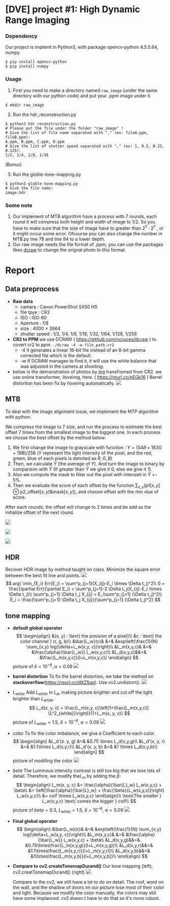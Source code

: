 # \[DVE\] project #1: High Dynamic Range Imaging

### Dependency

Our project is implemt in Python3, with package opencv-python 4.5.5.64, numpy.

```
$ pip install opencv-python
$ pip install numpy
```

### Usage

1. First you need to make a directory named `raw_image` (under the same directory with our python code) and put your .ppm image under it.

```
$ mkdir raw_image
```

2. Run the hdr_reconstruction.py

```
$ python3 hdr_reconstruction.py 
# Please put the file under the folder "raw_image" !
# Give the list of file name separated with "," (ex: fileA.ppm, fileB.ppm):
A.ppm, B.ppm, C.ppm, D.ppm
# Give the list of shutter speed separated with "," (ex: 1, 0.5, 0.25, 0.125):
1/2, 1/4, 1/8, 1/16
```

(Bonus)

3. Run the globle-tone-mapping.py

```
$ python3 globle-tone-mapping.py
# Give the file name: 
image.hdr
```



### Some note

1. Our implement of MTB algorithm have a process with 7 rounds, each round it will compress both height and width of image to 1/2. So you have to make sure that the size of image have to greater than $2^7 \cdot 2^7$ , or it might occur some error. Ofcourse you can also change the number in MTB.py line 78 and line 84 to a lower depth.
2. Our raw image needs the file format of .ppm, you can use the packages likes [dcraw](https://github.com/ncruces/dcraw) to change the orignal photo to this format.

# Report
## Data preprocess
* **Raw data**
    * camara : Canon PowerShot SX50 HS
    * file tpye : CR2
    * ISO : ISO-80
    * Aperture : f/8
    * size : 4000 $\times$ 2664
    * shutter speed : 1/2, 1/4, 1/8, 1/16, 1/32, 1/64, 1/128, 1/256
* **CR2 to PPM**
    we use DCRAW ( https://github.com/ncruces/dcraw ) to covert cr2 to ppm.
    `./dcraw -4 -w file_path.cr2`
    * -4
It generates a linear 16-bit file instead of an 8-bit gamma corrected file which is the default.
    * -w
    If DCRAW manages to find it, it will use the white balance that was adjusted in the camera at shooting.
* below is the demonstration of photos by jpg transfromed from CR2.
  we use online transformer, iloveimg, here. ( https://reurl.cc/nEGk16 )
  Barrel distortion has been fix by iloveimg automatically.
![](https://i.imgur.com/wxGwyBb.jpg)

## MTB
To deal with the image alignment issue, we implement the MTP algorithm with python.

We compress the image to 7 size, and run the process to estimate the best offset 7 times from the smallest image to the biggest one. In each process we chosse the best offset by the method below:
1. We first change the image to grayscale with function : $Y = (54R+183G+19B)/256$
($Y$ represent the light intensity of the pixel, and the red, green, blue of each pixels is denoted as $R,G,B$)
2. Then, we calculate $\bar{Y}$ (the average of $Y$). And turn the image to binary by comparison with $\bar{Y}$ (If greater than $\bar{Y}$ we give it 0, else we give it 1).
3. Also we compute the mask to filter out the pixel with intenseti in $\bar{Y}$ +- 5%.
4. Then we evaluate the score of each offset by the function $\sum_{x,y} (\text{p1}[x,y] \oplus \text{p2_offset}[x,y] \& \text{mask}[x,y])$, and choose offset with the min vlue of score.

After each rounds, the offset will change to 2 times and be add as the initialize offset of the next round.

![](https://i.imgur.com/WQtIHnX.jpg)

![](https://i.imgur.com/ScRQFtp.jpg)

![](https://i.imgur.com/dEXDH6u.jpg)

## HDR
Recover HDR image by method taught on class. Minimize the square error between the best fit line and points.
![](https://i.imgur.com/6wrWYKX.png)
$$
arg\ \min_{E_i} Err(E_i) = \sum^p_{j=1}(X_{ij}-E_i \times \Delta t_j)^2\\
0 = \frac{\partial Err}{\partial E_i} = \sum^p_{j=1}-2 \Delta t_j(X_{ij}-E_i \times \Delta t_j)\\
\sum^p_{j=1} \Delta t_j X_{ij} = E_i\sum^p_{j=1} (\Delta t_j)^2\\
E_i = \frac{\sum^p_{j=1} \Delta t_j X_{ij}}{\sum^p_{j=1} (\Delta t_j)^2}
$$
## tone mapping
* **default global operator**
$$
\begin{align}
&(x, y) : \text{ the posision of a pixel}\\
&c : \text{ the color channel } (r, g, b)\\
&\bar{L_w}(c)& &=& &exp\left(\frac{1}{N} \sum_{x,y} log(\delta+L_w(x,y, c))\right)\\
&L_m(x,y,c)& &=& &\frac{\alpha}{\bar{L_w}} L_w(x,y,c)\\
&L_d(x,y,c)&&=& &\frac{L_m(x,y,c)}{l+L_m(x,y,c)}
\end{align}
$$
picture of $\delta = 10^{-6}, \alpha = 0.09$
![](https://imgur.com/WFIx1Kc.png)
* **barrel distortion**
    To fix the barrel distortion, we take the method on **stackoverflow**(https://reurl.cc/dXZ5qg).
    Use cv2.undistort().
![](https://imgur.com/JUu8KPs.png)
* $L_{white}$
    Add $L_{white}$ in $L_d$, making picture brighter and cut off the light brighter than $L_{white}$.
    $$
    L_d(x, y, c) = \frac{L_m(x,y, c)\left(1+\frac{L_m(x,y,c)}{L^2_{white}}\right)}{1+L_m(x, y, c)}
    $$
picture of $L_{white} = 1.5,\ \delta = 10^{-6},\ \alpha = 0.09$
![](https://imgur.com/oN6wPeQ.png)
* $color$
    To fix the color imbalance, we give a Coefficient to each color.
    $$
    \begin{align}
    &L_d'(x. y, g) &=& &0.75 \times L_d(x,y,g)\\
    &L_d'(x, y, r) &=& &1.1\times L_d(x,y,r)\\
    &L_d'(x, y, b) &=& &1 \times L_d(x,y,b)\\
    \end{align}
    $$
picture of modifing the color
![](https://imgur.com/Sf41r07.png)
* $beta$
    The Luminous intensity contrast is still too big that we lose lots of detail. Therefore, we modify the$L_m$ by adding the $\beta$:
    $$
    \begin{align}
    L_m(x, y, c) &= \frac{\alpha}{\bar{L}_w} L_w(x,y,c) + \beta\\
    &= \left(\frac{\alpha}{\bar{L}_w} + \frac{\beta}{L_w(x,y,c)}\right) L_w(x,y,c)\\
    &= coif \times L_w(x,y,c)
    \end{align}\\
    \text{The smaller } L_w(x,y,c) \text{ comes the bigger } coif\\
    $$
picture of $beta = 0.3,\ L_{white} = 1.5,\ \delta = 10^{-6},\ \alpha = 0.09$
![](https://imgur.com/2PyE2Vz.png)
* **Final global operator**
$$
\begin{align}
&\bar{L_w}(c)& &=& &exp\left(\frac{1}{N} \sum_{x,y} log(\delta+L_w(x,y, c))\right)\\
&L_m(x,y,c)& &=& &\frac{\alpha}{\bar{L_w}} L_w(x,y,c) + \beta\\
&L_d(x,y,g)&&=& &0.75\times\frac{L_m(x,y,g)}{l+L_m(x,y,g)}\\
&L_d(x,y,r)&&=& &1.1\times\frac{L_m(x,y,r)}{l+L_m(x,y,r)}\\
&L_d(x,y,b)&&=& &1\times\frac{L_m(x,y,b)}{l+L_m(x,y,b)}\\
\end{align}
$$
* **Compare to cv2.createTonemapDurand()**
Our tone mapping (left), cv2.creatTonemapDurand() (right)
![](https://i.imgur.com/8FevsZI.jpg)

    Compare to the cv2, we still have a lot to do on detail. The roof, word on the wall, and the shadow of doors on our picture lose most of their color and light. 
    Because we modify the color manually, the colors may still have some implanced. cv2 doesn.t have to do that so it's more rubust. 
